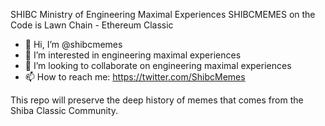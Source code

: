 SHIBC Ministry of Engineering Maximal Experiences 
SHIBCMEMES on the Code is Lawn Chain - Ethereum Classic

- 👋 Hi, I’m @shibcmemes
- 👀 I’m interested in engineering maximal experiences
- 💞️ I’m looking to collaborate on engineering maximal experiences
- 📫 How to reach me: https://twitter.com/ShibcMemes


This repo will preserve the deep history of memes that comes from the Shiba Classic Community.
